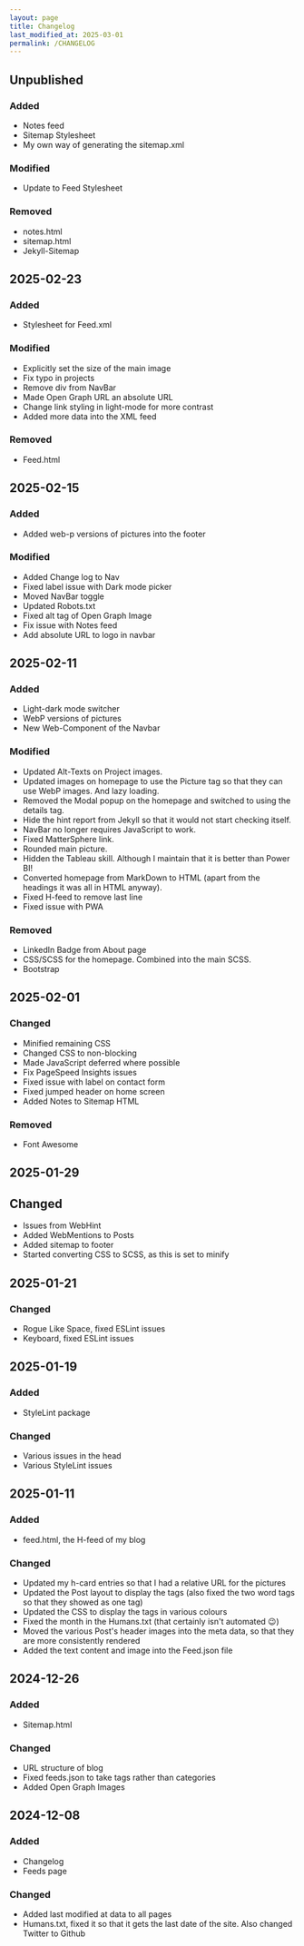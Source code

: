 ```yaml
---
layout: page
title: Changelog
last_modified_at: 2025-03-01
permalink: /CHANGELOG
---
```


## Unpublished

### Added

- Notes feed
- Sitemap Stylesheet
- My own way of generating the sitemap.xml

### Modified

- Update to Feed Stylesheet

### Removed

- notes.html
- sitemap.html
- Jekyll-Sitemap

## 2025-02-23

### Added

- Stylesheet for Feed.xml

### Modified

- Explicitly set the size of the main image
- Fix typo in projects
- Remove div from NavBar
- Made Open Graph URL an absolute URL
- Change link styling in light-mode for more contrast
- Added more data into the XML feed

### Removed

- Feed.html

## 2025-02-15

### Added

- Added web-p versions of pictures into the footer

### Modified

- Added Change log to Nav
- Fixed label issue with Dark mode picker
- Moved NavBar toggle
- Updated Robots.txt
- Fixed alt tag of Open Graph Image
- Fix issue with Notes feed
- Add absolute URL to logo in navbar

## 2025-02-11

### Added

- Light-dark mode switcher
- WebP versions of pictures
- New Web-Component of the Navbar

### Modified

- Updated Alt-Texts on Project images.
- Updated images on homepage to use the Picture tag so that they can use WebP images. And lazy loading.
- Removed the Modal popup on the homepage and switched to using the details tag.
- Hide the hint report from Jekyll so that it would not start checking itself.
- NavBar no longer requires JavaScript to work.
- Fixed MatterSphere link.
- Rounded main picture.
- Hidden the Tableau skill. Although I maintain that it is better than Power BI!
- Converted homepage from MarkDown to HTML (apart from the headings it was all in HTML anyway).
- Fixed H-feed to remove last line
- Fixed issue with PWA

### Removed

- LinkedIn Badge from About page
- CSS/SCSS for the homepage. Combined into the main SCSS.
- Bootstrap

## 2025-02-01

### Changed

- Minified remaining CSS
- Changed CSS to non-blocking
- Made JavaScript deferred where possible
- Fix PageSpeed Insights issues
- Fixed issue with label on contact form
- Fixed jumped header on home screen
- Added Notes to Sitemap HTML

### Removed

- Font Awesome

## 2025-01-29

## Changed

- Issues from WebHint
- Added WebMentions to Posts
- Added sitemap to footer
- Started converting CSS to SCSS, as this is set to minify

## 2025-01-21

### Changed

- Rogue Like Space, fixed ESLint issues
- Keyboard, fixed ESLint issues

## 2025-01-19

### Added

- StyleLint package

### Changed

- Various issues in the head
- Various StyleLint issues

## 2025-01-11

### Added

- feed.html, the H-feed of my blog

### Changed

- Updated my h-card entries so that I had a relative URL for the pictures
- Updated the Post layout to display the tags (also fixed the two word tags so that they showed as one tag)
- Updated the CSS to display the tags in various colours
- Fixed the month in the Humans.txt (that certainly isn't automated 😉)
- Moved the various Post's header images into the meta data, so that they are more consistently rendered
- Added the text content and image into the Feed.json file

## 2024-12-26

### Added

- Sitemap.html

### Changed

- URL structure of blog
- Fixed feeds.json to take tags rather than categories
- Added Open Graph Images

## 2024-12-08

### Added

- Changelog
- Feeds page

### Changed

- Added last modified at data to all pages
- Humans.txt, fixed it so that it gets the last date of the site. Also changed Twitter to Github
